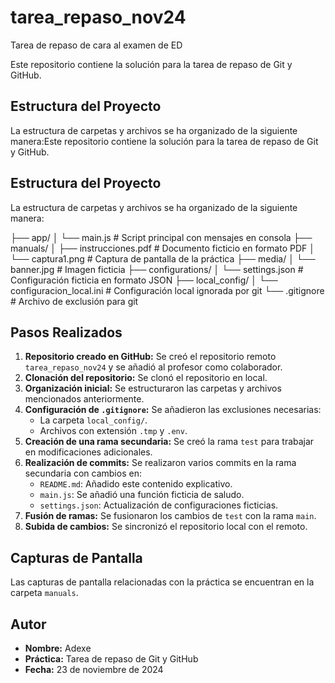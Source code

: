 # tarea_repaso_nov24
Tarea de repaso de cara al examen de ED

Este repositorio contiene la solución para la tarea de repaso de Git y GitHub.

## Estructura del Proyecto

La estructura de carpetas y archivos se ha organizado de la siguiente manera:Este repositorio contiene la solución para la tarea de repaso de Git y GitHub.

## Estructura del Proyecto

La estructura de carpetas y archivos se ha organizado de la siguiente manera:

├── app/ │ └── main.js # Script principal con mensajes en consola ├── manuals/ │ ├── instrucciones.pdf # Documento ficticio en formato PDF │ └── captura1.png # Captura de pantalla de la práctica ├── media/ │ └── banner.jpg # Imagen ficticia ├── configurations/ │ └── settings.json # Configuración ficticia en formato JSON ├── local_config/ │ └── configuracion_local.ini # Configuración local ignorada por git └── .gitignore # Archivo de exclusión para git

## Pasos Realizados

1. **Repositorio creado en GitHub:** Se creó el repositorio remoto `tarea_repaso_nov24` y se añadió al profesor como colaborador.
2. **Clonación del repositorio:** Se clonó el repositorio en local.
3. **Organización inicial:** Se estructuraron las carpetas y archivos mencionados anteriormente.
4. **Configuración de `.gitignore`:** Se añadieron las exclusiones necesarias:
   - La carpeta `local_config/`.
   - Archivos con extensión `.tmp` y `.env`.
5. **Creación de una rama secundaria:** Se creó la rama `test` para trabajar en modificaciones adicionales.
6. **Realización de commits:** Se realizaron varios commits en la rama secundaria con cambios en:
   - `README.md`: Añadido este contenido explicativo.
   - `main.js`: Se añadió una función ficticia de saludo.
   - `settings.json`: Actualización de configuraciones ficticias.
7. **Fusión de ramas:** Se fusionaron los cambios de `test` con la rama `main`.
8. **Subida de cambios:** Se sincronizó el repositorio local con el remoto.

## Capturas de Pantalla

Las capturas de pantalla relacionadas con la práctica se encuentran en la carpeta `manuals`.

## Autor

- **Nombre:** Adexe
- **Práctica:** Tarea de repaso de Git y GitHub
- **Fecha:** 23 de noviembre de 2024